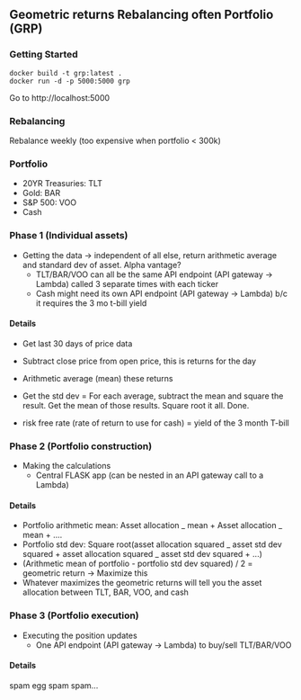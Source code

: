 ## Geometric returns Rebalancing often Portfolio (GRP)

### Getting Started

```
docker build -t grp:latest .
docker run -d -p 5000:5000 grp
```

Go to http://localhost:5000

### Rebalancing

Rebalance weekly (too expensive when portfolio < 300k)

### Portfolio

- 20YR Treasuries: TLT
- Gold: BAR
- S&P 500: VOO
- Cash

### Phase 1 (Individual assets)

- Getting the data -> independent of all else, return arithmetic average and standard dev of asset. Alpha vantage?
  - TLT/BAR/VOO can all be the same API endpoint (API gateway -> Lambda) called 3 separate times with each ticker
  - Cash might need its own API endpoint (API gateway -> Lambda) b/c it requires the 3 mo t-bill yield

#### Details

- Get last 30 days of price data
- Subtract close price from open price, this is returns for the day
- Arithmetic average (mean) these returns
- Get the std dev = For each average, subtract the mean and square the result. Get the mean of those results. Square root it all. Done.

- risk free rate (rate of return to use for cash) = yield of the 3 month T-bill

### Phase 2 (Portfolio construction)

- Making the calculations
  - Central FLASK app (can be nested in an API gateway call to a Lambda)

#### Details

- Portfolio arithmetic mean: Asset allocation _ mean + Asset allocation _ mean + ....
- Portfolio std dev: Square root(asset allocation squared _ asset std dev squared + asset allocation squared _ asset std dev squared + ...)
- (Arithmetic mean of portfolio - portfolio std dev squared) / 2 = geometric return -> Maximize this
- Whatever maximizes the geometric returns will tell you the asset allocation between TLT, BAR, VOO, and cash

### Phase 3 (Portfolio execution)

- Executing the position updates
  - One API endpoint (API gateway -> Lambda) to buy/sell TLT/BAR/VOO

#### Details

spam egg spam spam...
